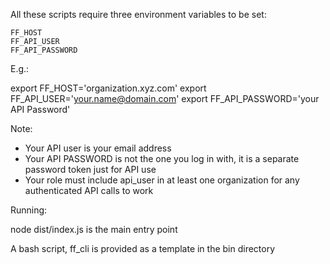 All these scripts require three environment variables to be set:

	FF_HOST
	FF_API_USER
	FF_API_PASSWORD

E.g.:

export FF_HOST='organization.xyz.com'
export FF_API_USER='your.name@domain.com'
export FF_API_PASSWORD='your API Password'

Note:
- Your API user is your email address
- Your API PASSWORD is not the one you log in with, it is a separate password token just for API use
- Your role must include api_user in at least one organization for any authenticated API calls to work

Running:

node dist/index.js is the main entry point

A bash script, ff_cli is provided as a template in the bin directory

